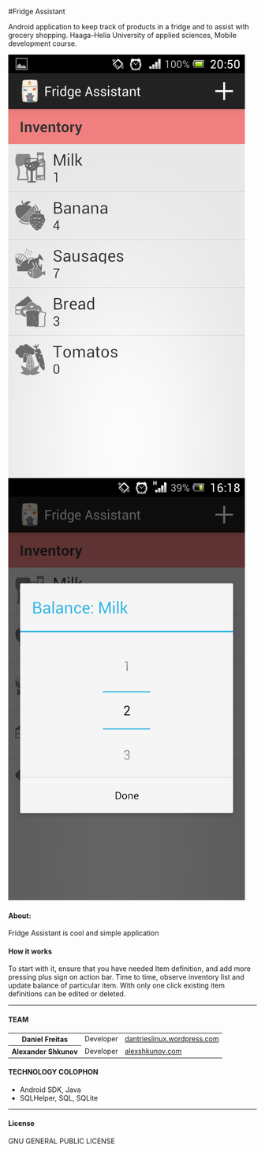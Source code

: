 #Fridge Assistant

Android application to keep track of products in a fridge and
to assist with grocery shopping. Haaga-Helia University of applied sciences, Mobile development course.

<img alt="List" src="https://raw.githubusercontent.com/omniSpectrum/MobileDev/master/screens/FridgeListScreen.png" />
<img alt="List" src="https://raw.githubusercontent.com/omniSpectrum/MobileDev/master/screens/FridgeBalanceScreen.png" />

<h4>About:</h4> 
Fridge Assistant is cool and simple application

<h4>How it works</h4>
To start with it, ensure that you have needed Item definition, and add more pressing plus sign on action bar.
Time to time, observe inventory list and update balance of particular item. With only one click existing item definitions can be edited or deleted.

<hr />


<h4>TEAM</h4>
<table>
   <tr>
   	<th>Daniel Freitas</th>
   	<td>Developer</td>
   	<td><a href="http://dantrieslinux.wordpress.com/" target="_blank" >dantrieslinux.wordpress.com</a></td>
   </tr>
   <tr>
   	<th>Alexander Shkunov</th>
   	<td>Developer</td>
   	<td><a href="http://alexshkunov.com/" target="_blank" >alexshkunov.com</a></td>
   </tr>
</table>

<h4>TECHNOLOGY COLOPHON</h4>
<ul>
   <li>Android SDK, Java</li>
   <li>SQLHelper, SQL, SQLite</li>
</ul>

<hr />
<h4>License</h4>
GNU GENERAL PUBLIC LICENSE
